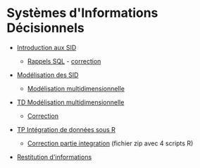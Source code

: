 # Systèmes d'Informations Décisionnels

- [Introduction aux SID](https://docs.google.com/presentation/d/e/2PACX-1vR829kNlv-n9c9yq_VGKzxa5t8RFDL_3JODxOaMjjOn_Tz5oCHRFV1wgTzLd1FH8CQeD-37fdMmXlBv/pub?start=false&loop=false&delayms=3000)
    - [Rappels SQL](tp1) - [correction](tp1-correction)
- [Modélisation des SID](https://docs.google.com/presentation/d/e/2PACX-1vQ17imaWyGW2ala_e-F6maebia-i2LFRIiRnaGBp5zFUKSiU2qCL9UHhbd1yAcfVc0Dx4otDRWjUrm2/pub?start=false&loop=false&delayms=3000)
    - [Modélisation multidimensionnelle](tp2)
    
- [TD Modélisation multidimensionnelle](td1)
    - [Correction](td1-correction)

- [TP Intégration de données sous R](tp3)
    - [Correction partie integration](tp3-integration.zip) (fichier zip avec 4 scripts R)


- [Restitution d'informations](tp4)


<!--
<a href="https://forms.office.com/Pages/ResponsePage.aspx?id=motuTZeCNEOC9mhoHTSpT3koJdJ7tCVLohD99orTllhUMlQ3V1VMV01WTEJEUEZRUDU2SDMxUlJWVC4u" target="_blank">QCM</a>
-->